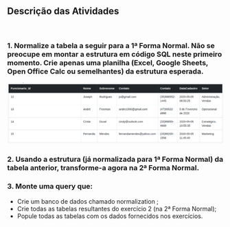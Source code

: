 ## Descrição das Atividades
<br>

### 1. Normalize a tabela a seguir para a 1ª Forma Normal. Não se preocupe em montar a estrutura em código SQL neste primeiro momento. Crie apenas uma planilha (Excel, Google Sheets, Open Office Calc ou semelhantes) da estrutura esperada.
![Imagem do Exercicio](Imagens/Exercicio1.png)
### 2. Usando a estrutura (já normalizada para 1ª Forma Normal) da tabela anterior, transforme-a agora na 2ª Forma Normal.
### 3. Monte uma query que:
* Crie um banco de dados chamado normalization ;
* Crie todas as tabelas resultantes do exercício 2 (na 2ª Forma Normal);
* Popule todas as tabelas com os dados fornecidos nos exercícios.